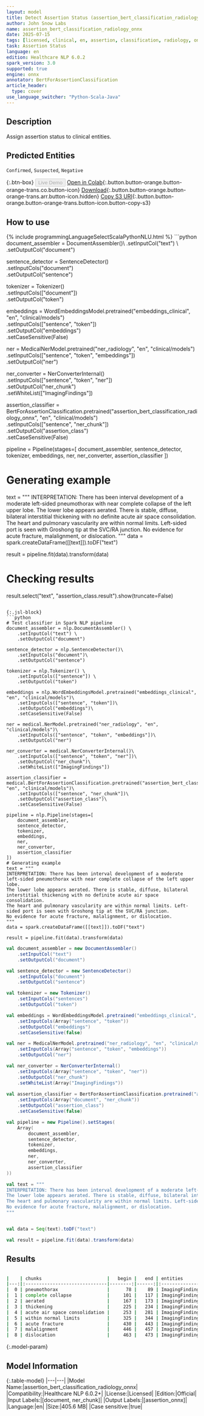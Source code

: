 ```yaml
---
layout: model
title: Detect Assertion Status (assertion_bert_classification_radiology_onnx)
author: John Snow Labs
name: assertion_bert_classification_radiology_onnx
date: 2025-07-15
tags: [licensed, clinical, en, assertion, classification, radiology, onnx]
task: Assertion Status
language: en
edition: Healthcare NLP 6.0.2
spark_version: 3.0
supported: true
engine: onnx
annotator: BertForAssertionClassification
article_header:
  type: cover
use_language_switcher: "Python-Scala-Java"
---
```


## Description

Assign assertion status to clinical entities.

## Predicted Entities

`Confirmed`, `Suspected`, `Negative`

{:.btn-box}
<button class="button button-orange" disabled>Live Demo</button>
[Open in Colab](https://colab.research.google.com/github/JohnSnowLabs/spark-nlp-workshop/blob/master/healthcare-nlp/02.0.Clinical_Assertion_Model.ipynb){:.button.button-orange.button-orange-trans.co.button-icon}
[Download](https://s3.amazonaws.com/auxdata.johnsnowlabs.com/clinical/models/assertion_bert_classification_radiology_onnx_en_6.0.2_3.0_1752595964071.zip){:.button.button-orange.button-orange-trans.arr.button-icon.hidden}
[Copy S3 URI](s3://auxdata.johnsnowlabs.com/clinical/models/assertion_bert_classification_radiology_onnx_en_6.0.2_3.0_1752595964071.zip){:.button.button-orange.button-orange-trans.button-icon.button-copy-s3}

## How to use



<div class="tabs-box" markdown="1">
{% include programmingLanguageSelectScalaPythonNLU.html %}
```python
document_assembler = DocumentAssembler()\
    .setInputCol("text") \
    .setOutputCol("document")

sentence_detector = SentenceDetector()\
    .setInputCols("document")\
    .setOutputCol("sentence")

tokenizer = Tokenizer()\
    .setInputCols(["document"])\
    .setOutputCol("token")
    
embeddings = WordEmbeddingsModel.pretrained("embeddings_clinical", "en", "clinical/models")\
    .setInputCols(["sentence", "token"])\
    .setOutputCol("embeddings")\
    .setCaseSensitive(False)

ner = MedicalNerModel.pretrained("ner_radiology", "en", "clinical/models")\
    .setInputCols(["sentence", "token", "embeddings"])\
    .setOutputCol("ner")

ner_converter = NerConverterInternal()\
    .setInputCols(["sentence", "token", "ner"])\
    .setOutputCol("ner_chunk")\
    .setWhiteList(["ImagingFindings"])
    
assertion_classifier = BertForAssertionClassification.pretrained("assertion_bert_classification_radiology_onnx", "en", "clinical/models")\
    .setInputCols(["sentence", "ner_chunk"])\
    .setOutputCol("assertion_class")\
    .setCaseSensitive(False)
    
pipeline = Pipeline(stages=[
    document_assembler, 
    sentence_detector,
    tokenizer,
    embeddings,
    ner,
    ner_converter,
    assertion_classifier
])

# Generating example
text = """
INTERPRETATION: There has been interval development of a moderate left-sided pneumothorax with near complete collapse of the left upper lobe. 
The lower lobe appears aerated. There is stable, diffuse, bilateral interstitial thickening with no definite acute air space consolidation. 
The heart and pulmonary vascularity are within normal limits. Left-sided port is seen with Groshong tip at the SVC/RA junction. 
No evidence for acute fracture, malalignment, or dislocation.
"""
data = spark.createDataFrame([[text]]).toDF("text")
                              
result = pipeline.fit(data).transform(data)

# Checking results
result.select("text", "assertion_class.result").show(truncate=False)

```

{:.jsl-block}
```python
# Test classifier in Spark NLP pipeline
document_assembler = nlp.DocumentAssembler() \
    .setInputCol("text") \
    .setOutputCol("document")

sentence_detector = nlp.SentenceDetector()\
    .setInputCols("document")\
    .setOutputCol("sentence")
    
tokenizer = nlp.Tokenizer() \
    .setInputCols(["sentence"]) \
    .setOutputCol("token")

embeddings = nlp.WordEmbeddingsModel.pretrained("embeddings_clinical", "en", "clinical/models")\
    .setInputCols(["sentence", "token"])\
    .setOutputCol("embeddings")\
    .setCaseSensitive(False)

ner = medical.NerModel.pretrained("ner_radiology", "en", "clinical/models")\
    .setInputCols(["sentence", "token", "embeddings"])\
    .setOutputCol("ner")

ner_converter = medical.NerConverterInternal()\
    .setInputCols(["sentence", "token", "ner"])\
    .setOutputCol("ner_chunk")\
    .setWhiteList(["ImagingFindings"])
    
assertion_classifier = medical.BertForAssertionClassification.pretrained("assertion_bert_classification_radiology_onnx", "en", "clinical/models")\
    .setInputCols(["sentence", "ner_chunk"])\
    .setOutputCol("assertion_class")\
    .setCaseSensitive(False)
    
pipeline = nlp.Pipeline(stages=[
    document_assembler, 
    sentence_detector,
    tokenizer,
    embeddings,
    ner,
    ner_converter,
    assertion_classifier
])
# Generating example
text = """
INTERPRETATION: There has been interval development of a moderate left-sided pneumothorax with near complete collapse of the left upper lobe. 
The lower lobe appears aerated. There is stable, diffuse, bilateral interstitial thickening with no definite acute air space consolidation. 
The heart and pulmonary vascularity are within normal limits. Left-sided port is seen with Groshong tip at the SVC/RA junction. 
No evidence for acute fracture, malalignment, or dislocation.
"""
data = spark.createDataFrame([[text]]).toDF("text")
                              
result = pipeline.fit(data).transform(data)

```
```scala
val document_assembler = new DocumentAssembler() 
    .setInputCol("text") 
    .setOutputCol("document")

val sentence_detector = new SentenceDetector()
    .setInputCols("document")
    .setOutputCol("sentence")

val tokenizer = new Tokenizer()
    .setInputCols("sentences")
    .setOutputCol("token")

val embeddings = WordEmbeddingsModel.pretrained("embeddings_clinical", "en", "clinical/models")
    .setInputCols(Array("sentence", "token"))
    .setOutputCol("embeddings")
    .setCaseSensitive(false)

val ner = MedicalNerModel.pretrained("ner_radiology", "en", "clinical/models")
    .setInputCols(Array("sentence", "token", "embeddings"))
    .setOutputCol("ner")

val ner_converter = NerConverterInternal()
    .setInputCols(Array("sentence", "token", "ner"))
    .setOutputCol("ner_chunk")
    .setWhiteList(Array("ImagingFindings"))
        
val assertion_classifier = BertForAssertionClassification.pretrained("assertion_bert_classification_radiology_onnx", "en", "clinical/models")
    .setInputCols(Array("document", "ner_chunk"))
    .setOutputCol("assertion_class")
    .setCaseSensitive(false)

val pipeline = new Pipeline().setStages(
    Array(
        document_assembler, 
        sentence_detector,
        tokenizer, 
        embeddings,
        ner,
        ner_converter,
        assertion_classifier
))

val text = """
INTERPRETATION: There has been interval development of a moderate left-sided pneumothorax with near complete collapse of the left upper lobe. 
The lower lobe appears aerated. There is stable, diffuse, bilateral interstitial thickening with no definite acute air space consolidation. 
The heart and pulmonary vascularity are within normal limits. Left-sided port is seen with Groshong tip at the SVC/RA junction. 
No evidence for acute fracture, malalignment, or dislocation.
"""


val data = Seq(text).toDF("text")

val result = pipeline.fit(data).transform(data)

```
</div>

## Results

```bash

|    | chunks                        |   begin |   end | entities        | assertion   |   confidence |
|---:|:------------------------------|--------:|------:|:----------------|:------------|-------------:|
|  0 | pneumothorax                  |      78 |    89 | ImagingFindings | Confirmed   |     0.999775 |
|  1 | complete collapse             |     101 |   117 | ImagingFindings | Confirmed   |     0.999778 |
|  2 | aerated                       |     167 |   173 | ImagingFindings | Confirmed   |     0.999811 |
|  3 | thickening                    |     225 |   234 | ImagingFindings | Confirmed   |     0.999158 |
|  4 | acute air space consolidation |     253 |   281 | ImagingFindings | Negative    |     0.999907 |
|  5 | within normal limits          |     325 |   344 | ImagingFindings | Confirmed   |     0.999777 |
|  6 | acute fracture                |     430 |   443 | ImagingFindings | Negative    |     0.999927 |
|  7 | malalignment                  |     446 |   457 | ImagingFindings | Negative    |     0.999929 |
|  8 | dislocation                   |     463 |   473 | ImagingFindings | Negative    |     0.999925 |

```

{:.model-param}
## Model Information

{:.table-model}
|---|---|
|Model Name:|assertion_bert_classification_radiology_onnx|
|Compatibility:|Healthcare NLP 6.0.2+|
|License:|Licensed|
|Edition:|Official|
|Input Labels:|[document, ner_chunk]|
|Output Labels:|[assertion_onnx]|
|Language:|en|
|Size:|405.6 MB|
|Case sensitive:|true|